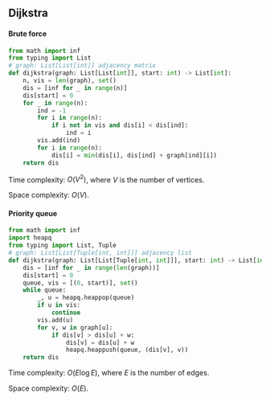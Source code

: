 ## Dijkstra

#### Brute force

```python
from math import inf
from typing import List
# graph: List[List[int]] adjacency matrix
def dijkstra(graph: List[List[int]], start: int) -> List[int]:
    n, vis = len(graph), set()
    dis = [inf for _ in range(n)]
    dis[start] = 0
    for _ in range(n):
        ind = -1
        for i in range(n):
            if i not in vis and dis[i] < dis[ind]:
                ind = i
        vis.add(ind)
        for i in range(n):
            dis[i] = min(dis[i], dis[ind] + graph[ind][i])
    return dis
```

Time complexity: $O\left(V^2\right)$, where $V$ is the number of vertices.

Space complexity: $O\left(V\right)$.



#### Priority queue

```python
from math import inf
import heapq
from typing import List, Tuple
# graph: List[List[Tuple[int, int]]] adjacency list
def dijkstra(graph: List[List[Tuple[int, int]]], start: int) -> List[int]:
    dis = [inf for _ in range(len(graph))]
    dis[start] = 0
    queue, vis = [(0, start)], set()
    while queue:
        _, u = heapq.heappop(queue)
        if u in vis:
            continue
        vis.add(u)
        for v, w in graph[u]:
            if dis[v] > dis[u] + w:
                dis[v] = dis[u] + w
                heapq.heappush(queue, (dis[v], v))
    return dis
```

Time complexity: $O\left(E\log E\right)$, where $E$ is the number of edges.

Space complexity: $O\left(E\right)$.